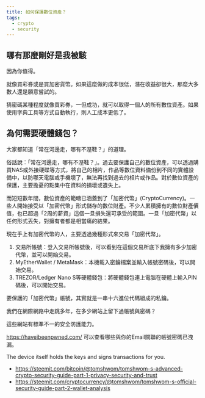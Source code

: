 ```yaml
---
title: 如何保護數位資產？
tags:
  - crypto
  - security
---
```


## 哪有那麼剛好是我被駭

因為你值得。

就像買彩券或是買加密貨幣。如果這麼做的成本很低，潛在收益卻很大，那麼大多數人還是願意嘗試的。

猜密碼某種程度就像買彩券，一但成功，就可以取得一個人的所有數位資產。如果使用字典工具等方式自動執行，則人工成本更低了。

## 為何需要硬體錢包？

大家都知道「常在河邊走，哪有不溼鞋？」的道理。

俗話說：「常在河邊走，哪有不溼鞋？」。過去要保護自己的數位資產，可以透過購買NAS或外接硬碟等方式，將自己的相片，作品等數位資料備份到不同的實體設備中，以防哪天電腦或手機壞了，無法再找到過去的相片或作品。對於數位資產的保護，主要擔憂的點集中在資料的損壞或遺失上。

而短短數年間，數位資產的範疇已涵蓋到了「加密代幣」(CryptoCurrency)。一些人開始接受以「加密代幣」形式儲存的數位財產。不少人累積擁有的數位財產價值，也已超過「2周的薪資」這個一旦損失還可承受的範圍。一旦「加密代幣」以任何形式丟失，對擁有者都是相當痛的結果。

現在手上有加密代幣的人，主要透過幾種形式來交易「加密代幣」。

1. 交易所帳號：登入交易所帳號後，可以看到在這個交易所底下我擁有多少加密代幣，並可以開始交易。
2. MyEtherWallet / MetaMask：本機載入密鑰檔案並輸入帳號密碼後，可以開始交易。
3. TREZOR/Ledger Nano S等硬體錢包：將硬體錢包連上電腦在硬體上輸入PIN碼後，可以開始交易。


要保護的「加密代幣」帳號，其實就是一串十六進位代碼組成的私鑰。


我們在網際網路中走跳多年，在多少網站上留下過帳號與密碼？

這些網站有標準不一的安全防護能力。

https://haveibeenpwned.com/ 可以查看哪些與你的Email關聯的帳號密碼已洩漏。

The device itself holds the keys and signs transactions for you.


- https://steemit.com/bitcoin/@tomshwom/tomshwom-s-advanced-crypto-security-guide-part-1-privacy-security-and-trust
- https://steemit.com/cryptocurrency/@tomshwom/tomshwom-s-official-security-guide-part-2-wallet-analysis
